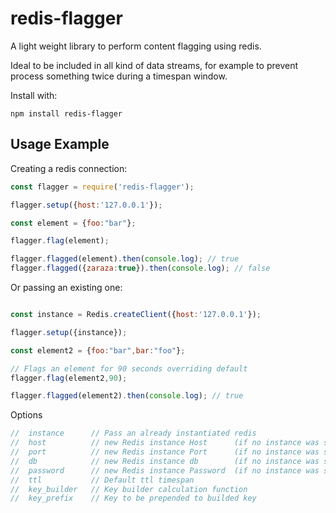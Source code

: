 # redis-flagger

A light weight library to perform content flagging using redis.

Ideal to be included in all kind of data streams, for example to prevent process something twice during a timespan window.

Install with:

    npm install redis-flagger

## Usage Example

Creating a redis connection:

```js
const flagger = require('redis-flagger');

flagger.setup({host:'127.0.0.1'});

const element = {foo:"bar"};

flagger.flag(element);

flagger.flagged(element).then(console.log); // true
flagger.flagged({zaraza:true}).then(console.log); // false
```

Or passing an existing one:

```js

const instance = Redis.createClient({host:'127.0.0.1'});

flagger.setup({instance});

const element2 = {foo:"bar",bar:"foo"};

// Flags an element for 90 seconds overriding default
flagger.flag(element2,90);

flagger.flagged(element2).then(console.log); // true
```

Options

```js
//  instance      // Pass an already instantiated redis
//  host          // new Redis instance Host      (if no instance was setted)
//  port          // new Redis instance Port      (if no instance was setted)
//  db            // new Redis instance db        (if no instance was setted)
//  password      // new Redis instance Password  (if no instance was setted)
//  ttl           // Default ttl timespan
//  key_builder   // Key builder calculation function
//  key_prefix    // Key to be prepended to builded key
```